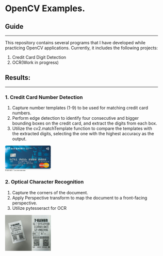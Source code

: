 # OpenCV Examples.
## Guide
---
This repository contains several programs that I have developed while practicing OpenCV applications. Currently, it includes the following projects:
1. Credit Card Digit Detection
2. OCR(Work in progress)

## Results:
---
### 1. Credit Card Number Detection
1. Capture number templates (1-9) to be used for matching credit card numbers.
2. Perform edge detection to identify four consecutive and bigger bounding boxes on the credit card, and extract the digits from each box.
3. Utilize the cv2.matchTemplate function to compare the templates with the extracted digits, selecting the one with the highest accuracy as the output.  
<img decoding="async" src="Credit Card Number Detection.png" width="30%">

### 2. Optical Character Recognition
1. Capture the corners of the document.
2. Apply  Perspective transform to map the document to a front-facing perspective.
3. Utilize pytesseract for OCR  
<img decoding="async" src="OCR_Perspective transformation.png" width="30%">

